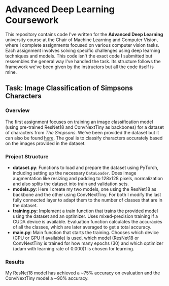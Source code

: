 # Advanced Deep Learning Coursework

This repository contains code I've written for the **Advanced Deep Learning** university course at the Chair of Machine Learning and Computer Vision, where I complete assignments focused on various computer vision tasks. Each assignment involves solving specific challenges using deep learning techniques and models.
This code isn't the exact code I submitted but ressembles the general way I've handled the task. Its structure follows the framework we've been given by the instructors but all the code itself is mine.

## Task: Image Classification of Simpsons Characters

### Overview
The first assignment focuses on training an image classification model (using pre-trained ResNet18 and ConvNextTiny as backbones) for a dataset of characters from *The Simpsons*. We've been provided the dataset but it can also be found [here](https://www.kaggle.com/datasets/alexattia/the-simpsons-characters-dataset). The goal is to classify characters accurately based on the images provided in the dataset.

### Project Structure
- **dataset.py**: Functions to load and prepare the dataset using PyTorch, including setting up the necessary `DataLoader`. Does image augmentation like resizing and padding to 128x128 pixels, normalization and also splits the dataset into train and validation sets.
- **models.py**: Here I create my two models, one using the ResNet18 as backbone and the other using ConvNextTiny. For both I modify the last fully connected layer to adapt them to the number of classes that are in the dataset.
- **training.py**: Implement a train function that trains the provided model using the dataset and an optimizer. Uses mixed-precision training if a CUDA device is available. Evaluation function calculates the accuracies of all the classes, which are later averaged to get a total accuracy.
- **main.py**: Main function that starts the training. Chooses which device (CPU or GPU if available) is used, which model (ResNet18 or ConvNextTiny is trained for how many epochs (30) and which optimizer (adam with learning rate of 0.000)1 is chosen for learning.

### Results
My ResNet18 model has achieved a ~75% accuracy on evaluation and the ConvNextTiny model a ~90% accuracy.
